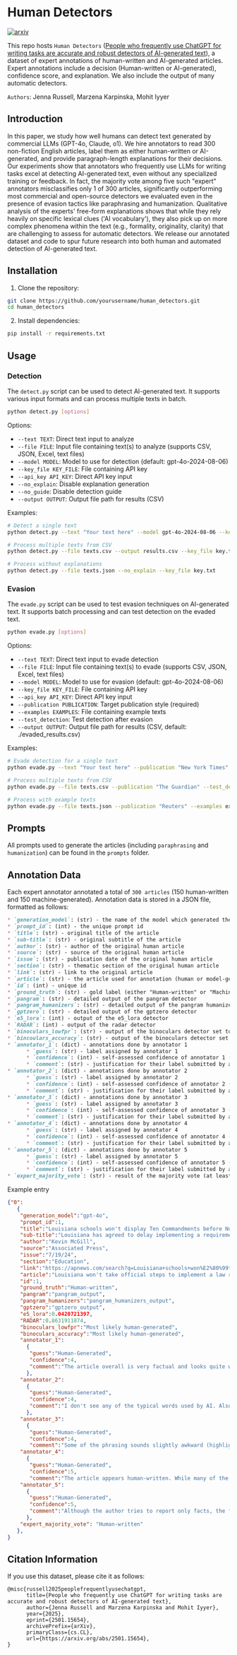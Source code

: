 # Human Detectors

[![arxiv](https://img.shields.io/badge/arXiv-2501.15654-b31b1b.svg)](http://arxiv.org/abs/2501.15654)

This repo hosts `Human Detectors` ([People who frequently use ChatGPT for writing tasks are accurate and robust detectors of AI-generated text](http://arxiv.org/abs/2501.15654)), a dataset of expert annotations of human-written and AI-generated articles. Expert annotations include a decision (Human-written or AI-generated), confidence score, and explanation. We also include the output of many automatic detectors.

`Authors`: Jenna Russell, Marzena Karpinska, Mohit Iyyer

## Introduction
In this paper, we study how well humans can detect text generated by commercial LLMs (GPT-4o, Claude, o1). We hire annotators to read 300 non-fiction English articles, label them as either human-written or AI-generated, and provide paragraph-length explanations for their decisions. Our experiments show that annotators who frequently use LLMs for writing tasks excel at detecting AI-generated text, even without any specialized training or feedback. In fact, the majority vote among five such "expert" annotators misclassifies only 1 of 300 articles, significantly outperforming most commercial and open-source detectors we evaluated even in the presence of evasion tactics like paraphrasing and humanization. Qualitative analysis of the experts' free-form explanations shows that while they rely heavily on specific lexical clues ('AI vocabulary'), they also pick up on more complex phenomena within the text (e.g., formality, originality, clarity) that are challenging to assess for automatic detectors. We release our annotated dataset and code to spur future research into both human and automated detection of AI-generated text.

## Installation

1. Clone the repository:
```bash
git clone https://github.com/yourusername/human_detectors.git
cd human_detectors
```

2. Install dependencies:
```bash
pip install -r requirements.txt
```

## Usage

### Detection

The `detect.py` script can be used to detect AI-generated text. It supports various input formats and can process multiple texts in batch.

```bash
python detect.py [options]
```

Options:
- `--text TEXT`: Direct text input to analyze
- `--file FILE`: Input file containing text(s) to analyze (supports CSV, JSON, Excel, text files)
- `--model MODEL`: Model to use for detection (default: gpt-4o-2024-08-06)
- `--key_file KEY_FILE`: File containing API key
- `--api_key API_KEY`: Direct API key input
- `--no_explain`: Disable explanation generation
- `--no_guide`: Disable detection guide
- `--output OUTPUT`: Output file path for results (CSV)

Examples:
```bash
# Detect a single text
python detect.py --text "Your text here" --model gpt-4o-2024-08-06 --key_file key.txt

# Process multiple texts from CSV
python detect.py --file texts.csv --output results.csv --key_file key.txt

# Process without explanations
python detect.py --file texts.json --no_explain --key_file key.txt
```

### Evasion

The `evade.py` script can be used to test evasion techniques on AI-generated text. It supports batch processing and can test detection on the evaded text.

```bash
python evade.py [options]
```

Options:
- `--text TEXT`: Direct text input to evade detection
- `--file FILE`: Input file containing text(s) to evade (supports CSV, JSON, Excel, text files)
- `--model MODEL`: Model to use for evasion (default: gpt-4o-2024-08-06)
- `--key_file KEY_FILE`: File containing API key
- `--api_key API_KEY`: Direct API key input
- `--publication PUBLICATION`: Target publication style (required)
- `--examples EXAMPLES`: File containing example texts
- `--test_detection`: Test detection after evasion
- `--output OUTPUT`: Output file path for results (CSV, default: ./evaded_results.csv)

Examples:
```bash
# Evade detection for a single text
python evade.py --text "Your text here" --publication "New York Times" --key_file key.txt

# Process multiple texts from CSV
python evade.py --file texts.csv --publication "The Guardian" --test_detection --key_file key.txt

# Process with example texts
python evade.py --file texts.json --publication "Reuters" --examples examples.txt --output results.csv --key_file key.txt
```

## Prompts

All prompts used to generate the articles (including `paraphrasing` and `humanization`) can be found in the `prompts` folder.


## Annotation Data

Each expert annotator annotated a total of `300 articles` (150 human-written and 150 machine-generated). Annotation data is stored in a JSON file, formatted as follows:

```markdown
* `generation_model`: (str) - the name of the model which generated the article
* `prompt_id`: (int) - the unique prompt id
* `title`: (str) - original title of the article
* `sub-title`: (str) - original subtitle of the article
* `author`: (str) - author of the original human article
* `source`: (str) - source of the original human article
* `issue`: (str) - publication date of the original human article
* `section`: (str) - thematic section of the original human article
* `link`: (str) - link to the original article
* `article`: (str) - the article used for annotation (human or model-generated depending on the value in `generation_model`)
* `id`: (int) - unique id
* `ground_truth`: (str) - gold label (either "Human-written" or "Machine-generated")
* `pangram`: (str) - detailed output of the pangram detector
* `pangram_humanizers`: (str) - detailed output of the pangram humanizers detector
* `gptzero`: (str) - detailed output of the gptzero detector
* `e5_lora`: (int) - output of the e5_lora detector
* `RADAR`: (int) - output of the radar detector
* `binoculars_lowfpr`: (str) - output of the binoculars detector set to prioritize low fpr
* `bincoulars_accuracy`: (str) - output of the binoculars detector set to prioritize accuracy
* `annotator_1`: (dict) - annotations done by annotator 1
      * `guess`: (str) - label assigned by annotator 1
      * `confidence`: (int) - self-assessed confidence of annotator 1 (5-point scale)
      * `comment`: (str) - justification for their label submitted by annotator 1
* `annotator_2`: (dict) - annotations done by annotator 2
      * `guess`: (str) - label assigned by annotator 2
      * `confidence`: (int) - self-assessed confidence of annotator 2 (5-point scale)
      * `comment`: (str) - justification for their label submitted by annotator 2
* `annotator_3`: (dict) - annotations done by annotator 3
      * `guess`: (str) - label assigned by annotator 3
      * `confidence`: (int) - self-assessed confidence of annotator 3 (5-point scale)
      * `comment`: (str) - justification for their label submitted by annotator 3
* `annotator_4`: (dict) - annotations done by annotator 4
      * `guess`: (str) - label assigned by annotator 4
      * `confidence`: (int) - self-assessed confidence of annotator 4 (5-point scale)
      * `comment`: (str) - justification for their label submitted by annotator 4
* `annotator_5`: (dict) - annotations done by annotator 5
      * `guess`: (str) - label assigned by annotator 5
      * `confidence`: (int) - self-assessed confidence of annotator 5 (5-point scale)
      * `comment`: (str) - justification for their label submitted by annotator 5
* `expert_majority_vote`: (str) - result of the majority vote (at least 3 out of 5 agree)
```

Example entry
```json
{"0":
   {
    "generation_model":"gpt-4o",
    "prompt_id":1,
    "title":"Louisiana schools won't display Ten Commandments before November as lawsuit plays out",
    "sub-title":"Louisiana has agreed to delay implementing a requirement that the Ten Commandments be placed in all of the state\u2019s public school classrooms, at least until November.",
    "author":"Kevin McGill",
    "source":"Associated Press",
    "issue":"7/19/24",
    "section":"Education",
    "link":"https://apnews.com/search?q=Louisiana+schools+won%E2%80%99t+display+Ten+Commandments+before+November+as+lawsuit+plays+out#nt=navsearch",
    "article":"Louisiana won't take official steps to implement a law requiring the Ten ...",
    "id":1,
    "ground_truth":"Human-written",
    "pangram":"pangram_output",
    "pangram_humanizers":"pangram_humanizers_output",
    "gptzero":"gptzero_output",
    "e5_lora":0.0420721397,
    "RADAR":0.8631911874,
    "binoculars_lowfpr":"Most likely human-generated",
    "binoculars_accuracy":"Most likely human-generated",
    "annotator_1":
      {
       "guess":"Human-Generated",
       "confidence":4,
       "comment":"The article overall is very factual and looks quite well-researched. It reads like a standard news story..."
      },
    "annotator_2":
      {
       "guess":"Human-Generated",
       "confidence":4,
       "comment":"I don't see any of the typical words used by AI. Also, the sentences are longer and more complex than..."
      },
    "annotator_3":
      {
       "guess":"Human-Generated",
       "confidence":4,
       "comment":"Some of the phrasing sounds slightly awkward (highlighted), and there're places where the punctuation is off."},
    "annotator_4":
      {
       "guess":"Human-Generated",
       "confidence":5,
       "comment":"The article appears human-written. While many of the sentences are long, they're packed with information..."},
    "annotator_5":
      {
       "guess":"Human-Generated",
       "confidence":5,
       "comment":"Although the author tries to report only facts, the final sentence..."
      },
    "expert_majority_vote": "Human-written"
   },
}
```


## Citation Information
If you use this dataset, please cite it as follows:
```
@misc{russell2025peoplefrequentlyusechatgpt,
      title={People who frequently use ChatGPT for writing tasks are accurate and robust detectors of AI-generated text}, 
      author={Jenna Russell and Marzena Karpinska and Mohit Iyyer},
      year={2025},
      eprint={2501.15654},
      archivePrefix={arXiv},
      primaryClass={cs.CL},
      url={https://arxiv.org/abs/2501.15654}, 
}
```
